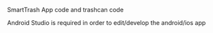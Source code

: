 SmartTrash App code and trashcan code

Android Studio is required in order to edit/develop the android/ios app